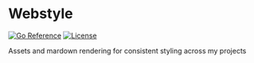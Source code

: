 # Webstyle

[![Go Reference](https://pkg.go.dev/badge/go.seankhliao.com/webstyle.svg)](https://pkg.go.dev/go.seankhliao.com/webstyle)
[![License](https://img.shields.io/github/license/seankhliao/webstyle.svg?style=flat-square)](LICENSE)

Assets and mardown rendering for consistent styling across my projects

